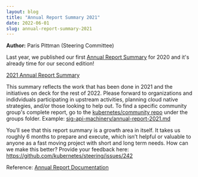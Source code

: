 ```yaml
---
layout: blog
title: "Annual Report Summary 2021"
date: 2022-06-01
slug: annual-report-summary-2021
---
```


**Author:** Paris Pittman (Steering Committee)

Last year, we published our first [Annual Report Summary](/blog/2021/06/28/announcing-kubernetes-community-group-annual-reports/) for 2020 and it's already time for our second edition!

[2021 Annual Report Summary](https://www.cncf.io/reports/kubernetes-annual-report-2021/)

This summary reflects the work that has been done in 2021 and the initiatives on deck for the rest of 2022. Please forward to organizations and indidviduals participating in upstream activities, planning cloud native strategies, and/or those looking to help out. To find a specific community group's complete report, go to the [kubernetes/community repo](https://github.com/kubernetes/community) under the groups folder. Example: [sig-api-machinery/annual-report-2021.md](https://github.com/kubernetes/community/blob/master/sig-api-machinery/annual-report-2021.md)

You’ll see that this report summary is a growth area in itself. It takes us roughly 6 months to prepare and execute, which isn’t helpful or valuable to anyone as a fast moving project with short and long term needs. How can we make this better? Provide your feedback here: https://github.com/kubernetes/steering/issues/242

Reference:
[Annual Report Documentation](https://github.com/kubernetes/community/blob/master/committee-steering/governance/annual-reports.md)
